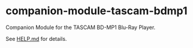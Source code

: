 # companion-module-tascam-bdmp1
Companion Module for the TASCAM BD-MP1 Blu-Ray Player.

See [HELP.md](./companion/HELP.md) for details.
